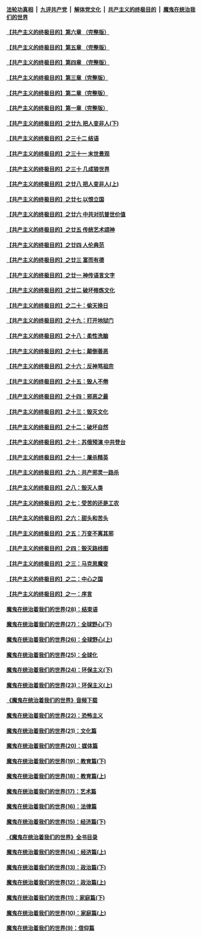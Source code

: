 ####  [法轮功真相](../../../../basic/blob/master/README.md?t=10182226) &nbsp;|&nbsp; [九评共产党](../../../../9ping.md/blob/master/README.md?t=10182226) &nbsp;|&nbsp; [解体党文化](../../../../jtdwh.md/blob/master/README.md?t=10182226)  &nbsp;|&nbsp; [共产主义的终极目的](../../../../gczydzjmd.md/blob/master/README.md?t=10182226) &nbsp;|&nbsp; [魔鬼在统治我们的世界](../../../../mgztzwmdsj.md/blob/master/README.md?t=10182226) 

#### [【共产主义的终极目的】第六章 （完整版）](../pages/nsc422/n11428913.md?t=10182226) 

#### [【共产主义的终极目的】第五章 （完整版）](../pages/nsc422/n11428912.md?t=10182226) 

#### [【共产主义的终极目的】第四章 （完整版）](../pages/nsc422/n11428907.md?t=10182226) 

#### [【共产主义的终极目的】第三章（完整版）](../pages/nsc422/n11428848.md?t=10182226) 

#### [【共产主义的终极目的】第二章（完整版）](../pages/nsc422/n11428831.md?t=10182226) 

#### [【共产主义的终极目的】第一章（完整版）](../pages/nsc422/n11417651.md?t=10182226) 

#### [【共产主义的终极目的】之廿九 把人变非人(下)](../pages/nsc422/n11344140.md?t=10182226) 

#### [【共产主义的终极目的】之三十二 结语](../pages/nsc422/n11360535.md?t=10182226) 

#### [【共产主义的终极目的】之三十一 末世景观](../pages/nsc422/n11351129.md?t=10182226) 

#### [【共产主义的终极目的】之三十 几成狼世界](../pages/nsc422/n11348280.md?t=10182226) 

#### [【共产主义的终极目的】之廿八 把人变非人(上)](../pages/nsc422/n11340492.md?t=10182226) 

#### [【共产主义的终极目的】之廿七 以恨立国](../pages/nsc422/n11336944.md?t=10182226) 

#### [【共产主义的终极目的】之廿六 中共对抗普世价值](../pages/nsc422/n11324785.md?t=10182226) 

#### [【共产主义的终极目的】之廿五 传统艺术颂神](../pages/nsc422/n11296396.md?t=10182226) 

#### [【共产主义的终极目的】之廿四 人伦典范](../pages/nsc422/n11296397.md?t=10182226) 

#### [【共产主义的终极目的】之廿三 富而有德](../pages/nsc422/n11283598.md?t=10182226) 

#### [【共产主义的终极目的】之廿一 神传语言文字](../pages/nsc422/n11263265.md?t=10182226) 

#### [【共产主义的终极目的】之廿二 破坏修炼文化](../pages/nsc422/n11245728.md?t=10182226) 

#### [【共产主义的终极目的】之二十：偷天换日](../pages/nsc422/n11238846.md?t=10182226) 

#### [【共产主义的终极目的】之十九：打开地狱门](../pages/nsc422/n11206376.md?t=10182226) 

#### [【共产主义的终极目的】之十八：柔性洗脑](../pages/nsc422/n11199994.md?t=10182226) 

#### [【共产主义的终极目的】之十七：颠倒善恶](../pages/nsc422/n11179782.md?t=10182226) 

#### [【共产主义的终极目的】之十六：反神骂祖宗](../pages/nsc422/n11166798.md?t=10182226) 

#### [【共产主义的终极目的】之十五：毁人不倦](../pages/nsc422/n11166792.md?t=10182226) 

#### [【共产主义的终极目的】之十四：邪恶之最](../pages/nsc422/n11150249.md?t=10182226) 

#### [【共产主义的终极目的】之十三：毁灭文化](../pages/nsc422/n11135227.md?t=10182226) 

#### [【共产主义的终极目的】之十二：破坏自然](../pages/nsc422/n11135214.md?t=10182226) 

#### [【共产主义的终极目的】之十：苏俄预演 中共登台](../pages/nsc422/n11118424.md?t=10182226) 

#### [【共产主义的终极目的】之十一：屠杀精英](../pages/nsc422/n11118442.md?t=10182226) 

#### [【共产主义的终极目的】之九：共产邪灵一路杀](../pages/nsc422/n11114139.md?t=10182226) 

#### [【共产主义的终极目的】之八：毁灭人类](../pages/nsc422/n11108503.md?t=10182226) 

#### [【共产主义的终极目的】之七：受苦的还是工农](../pages/nsc422/n11101809.md?t=10182226) 

#### [【共产主义的终极目的】之六：甜头和苦头](../pages/nsc422/n11096971.md?t=10182226) 

#### [【共产主义的终极目的】之五：万变不离其邪](../pages/nsc422/n11091285.md?t=10182226) 

#### [【共产主义的终极目的】之四：毁灭路线图](../pages/nsc422/n11086284.md?t=10182226) 

#### [【共产主义的终极目的】之三：马克思魔变](../pages/nsc422/n11061941.md?t=10182226) 

#### [【共产主义的终极目的】之二：中心之国](../pages/nsc422/n11047728.md?t=10182226) 

#### [【共产主义的终极目的】之一：序言](../pages/nsc422/n11086077.md?t=10182226) 

#### [魔鬼在统治着我们的世界(28)：结束语](../pages/nsc422/n10936246.md?t=10182226) 

#### [魔鬼在统治着我们的世界(27)：全球野心(下)](../pages/nsc422/n10928319.md?t=10182226) 

#### [魔鬼在统治着我们的世界(26)：全球野心(上)](../pages/nsc422/n10900318.md?t=10182226) 

#### [魔鬼在统治着我们的世界(25)：全球化](../pages/nsc422/n10788205.md?t=10182226) 

#### [魔鬼在统治着我们的世界(24)：环保主义(下)](../pages/nsc422/n10695307.md?t=10182226) 

#### [魔鬼在统治着我们的世界(23)：环保主义(上)](../pages/nsc422/n10688613.md?t=10182226) 

#### [《魔鬼在统治着我们的世界》音频下载](../pages/nsc422/n10635553.md?t=10182226) 

#### [魔鬼在统治着我们的世界(22)：恐怖主义](../pages/nsc422/n10614727.md?t=10182226) 

#### [魔鬼在统治着我们的世界(21)：文化篇](../pages/nsc422/n10597706.md?t=10182226) 

#### [魔鬼在统治着我们的世界(20)：媒体篇](../pages/nsc422/n10586579.md?t=10182226) 

#### [魔鬼在统治着我们的世界(19)：教育篇(下)](../pages/nsc422/n10564808.md?t=10182226) 

#### [魔鬼在统治着我们的世界(18)：教育篇(上)](../pages/nsc422/n10526970.md?t=10182226) 

#### [魔鬼在统治着我们的世界(17)：艺术篇](../pages/nsc422/n10499093.md?t=10182226) 

#### [魔鬼在统治着我们的世界(16)：法律篇](../pages/nsc422/n10485969.md?t=10182226) 

#### [魔鬼在统治着我们的世界(15)：经济篇(下)](../pages/nsc422/n10469975.md?t=10182226) 

#### [《魔鬼在统治着我们的世界》全书目录](../pages/nsc422/n10464261.md?t=10182226) 

#### [魔鬼在统治着我们的世界(14)：经济篇(上)](../pages/nsc422/n10457370.md?t=10182226) 

#### [魔鬼在统治着我们的世界(13)：政治篇(下)](../pages/nsc422/n10448270.md?t=10182226) 

#### [魔鬼在统治着我们的世界(12)：政治篇(上)](../pages/nsc422/n10444576.md?t=10182226) 

#### [魔鬼在统治着我们的世界(11)：家庭篇(下)](../pages/nsc422/n10440961.md?t=10182226) 

#### [魔鬼在统治着我们的世界(10)：家庭篇(上)](../pages/nsc422/n10435448.md?t=10182226) 

#### [魔鬼在统治着我们的世界(9)：信仰篇](../pages/nsc422/n10432159.md?t=10182226) 


